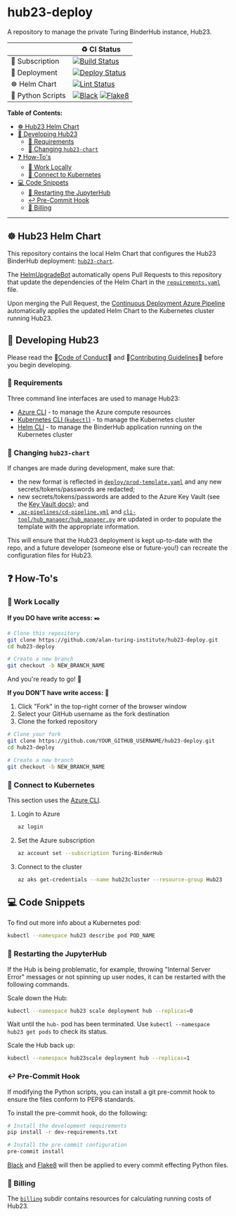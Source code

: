 # hub23-deploy

A repository to manage the private Turing BinderHub instance, Hub23.

| | :recycle: CI Status |
| --- | --- |
| :money_with_wings: Subscription | [![Build Status](https://dev.azure.com/hub23/hub23-deploy/_apis/build/status/Azure%20Subscription%20Status?branchName=main)](https://dev.azure.com/hub23/hub23-deploy/_build/latest?definitionId=5&branchName=main) |
| :rocket: Deployment | [![Deploy Status](https://dev.azure.com/hub23/hub23-deploy/_apis/build/status/Deploy%20upgrade%20to%20Hub23?branchName=main)](https://dev.azure.com/hub23/hub23-deploy/_build/latest?definitionId=1&branchName=main) |
| :wheel_of_dharma: Helm Chart | [![Lint Status](https://dev.azure.com/hub23/hub23-deploy/_apis/build/status/Lint%20and%20Validate%20Helm%20Chart?branchName=main)](https://dev.azure.com/hub23/hub23-deploy/_build/latest?definitionId=4&branchName=main) |
| :snake: Python Scripts | [![Black](https://github.com/alan-turing-institute/hub23-deploy/workflows/Black/badge.svg)](https://github.com/alan-turing-institute/hub23-deploy/actions?query=workflow%3ABlack+branch%3Amain) [![Flake8](https://github.com/alan-turing-institute/hub23-deploy/workflows/Flake8/badge.svg)](https://github.com/alan-turing-institute/hub23-deploy/actions?query=workflow%3AFlake8+branch%3Amain) |

**Table of Contents:**

- [:wheel_of_dharma: Hub23 Helm Chart](#wheel_of_dharma-hub23-helm-chart)
- [:rocket: Developing Hub23](#rocket-developing-hub23)
  - [:pushpin: Requirements](#pushpin-requirements)
  - [:repeat: Changing `hub23-chart`](#repeat-changing-hub23-chart)
- [:question: How-To's](#question-how-tos)
  - [:house_with_garden: Work Locally](#house_with_garden-work-locally)
  - [:electric_plug: Connect to Kubernetes](#electric_plug-connect-to-kubernetes)
- [:computer: Code Snippets](#computer-code-snippets)
  - [:dizzy: Restarting the JupyterHub](#dizzy-restarting-the-jupyterhub)
  - [:leftwards_arrow_with_hook: Pre-Commit Hook](#leftwards_arrow_with_hook-pre-commit-hook)
  - [:money_with_wings: Billing](#money_with_wings-billing)

---

## :wheel_of_dharma: Hub23 Helm Chart

This repository contains the local Helm Chart that configures the Hub23 BinderHub deployment: [`hub23-chart`](hub23-chart).

The [HelmUpgradeBot](https://github.com/HelmUpgradeBot/hub23-deploy-upgrades) automatically opens Pull Requests to this repository that update the dependencies of the Helm Chart in the [`requirements.yaml`](hub23-chart/requirements.yaml) file.

Upon merging the Pull Request, the [Continuous Deployment Azure Pipeline](.az-pipelines/cd-pipeline.yml) automatically applies the updated Helm Chart to the Kubernetes cluster running Hub23.

## :rocket: Developing Hub23

Please read the :purple_heart:[Code of Conduct](CODE_OF_CONDUCT.md):purple_heart: and :space_invader:[Contributing Guidelines](CONTRIBUTING.md):space_invader: before you begin developing.

### :pushpin: Requirements

Three command line interfaces are used to manage Hub23:

- [Azure CLI](https://docs.microsoft.com/en-us/cli/azure/install-azure-cli?view=azure-cli-latest) - to manage the Azure compute resources
- [Kubernetes CLI (`kubectl`)](https://kubernetes.io/docs/tasks/tools/install-kubectl/#install-kubectl) - to manage the Kubernetes cluster
- [Helm CLI](https://helm.sh/docs/using_helm/#installing-helm) - to manage the BinderHub application running on the Kubernetes cluster

### :repeat: Changing `hub23-chart`

If changes are made during development, make sure that:

- the new format is reflected in [`deploy/prod-template.yaml`](deploy/prod-template.yaml) and any new secrets/tokens/passwords are redacted;
- new secrets/tokens/passwords are added to the Azure Key Vault (see the [Key Vault docs](https://alan-turing-institute.github.io/hub23-deploy/azure-keyvault/)); and
- [`.az-pipelines/cd-pipeline.yml`](.az-pipelines/cd-pipeline.yml) and [`cli-tool/hub_manager/hub_manager.py`](cli-tool/hub_manager/hub_manager.py) are updated in order to populate the template with the appropriate information.

This will ensure that the Hub23 deployment is kept up-to-date with the repo, and a future developer (someone else or future-you!) can recreate the configuration files for Hub23.

## :question: How-To's

### :house_with_garden: Work Locally

**If you DO have write access:** :black_nib:

```bash
# Clone this repository
git clone https://github.com/alan-turing-institute/hub23-deploy.git
cd hub23-deploy

# Create a new branch
git checkout -b NEW_BRANCH_NAME
```

And you're ready to go! :tada:

**If you DON'T have write access:** :no_good:

1. Click "Fork" in the top-right corner of the browser window
2. Select your GitHub username as the fork destination
3. Clone the forked repository

```bash
# Clone your fork
git clone https://github.com/YOUR_GITHUB_USERNAME/hub23-deploy.git
cd hub23-deploy

# Create a new branch
git checkout -b NEW_BRANCH_NAME
```

### :electric_plug: Connect to Kubernetes

This section uses the [Azure CLI](#pushpin-requirements).

1. Login to Azure

    ```bash
    az login
    ```

2. Set the Azure subscription

    ```bash
    az account set --subscription Turing-BinderHub
    ```

3. Connect to the cluster

    ```bash
    az aks get-credentials --name hub23cluster --resource-group Hub23
    ```

## :computer: Code Snippets

To find out more info about a Kubernetes pod:

```bash
kubectl --namespace hub23 describe pod POD_NAME
```

### :dizzy: Restarting the JupyterHub

If the Hub is being problematic, for example, throwing "Internal Server Error" messages or not spinning up user nodes, it can be restarted with the following commands.

Scale down the Hub:

```bash
kubectl --namespace hub23 scale deployment hub --replicas=0
```

Wait until the `hub-` pod has been terminated.
Use `kubectl --namespace hub23 get pods` to check its status.

Scale the Hub back up:

```bash
kubectl --namespace hub23scale deployment hub --replicas=1
```

### :leftwards_arrow_with_hook: Pre-Commit Hook

If modifying the Python scripts, you can install a git pre-commit hook to ensure the files conform to PEP8 standards.

To install the pre-commit hook, do the following:

```bash
# Install the development requirements
pip install -r dev-requirements.txt

# Install the pre-commit configuration
pre-commit install
```

[Black](https://github.com/psf/black) and [Flake8](http://flake8.pycqa.org/en/latest/) will then be applied to every commit effecting Python files.

### :money_with_wings: Billing

The [`billing`](./billing) subdir contains resources for calculating running costs of Hub23.
